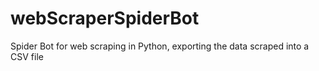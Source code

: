 # webScraperSpiderBot
Spider Bot for web scraping in Python, exporting the data scraped into a CSV file
